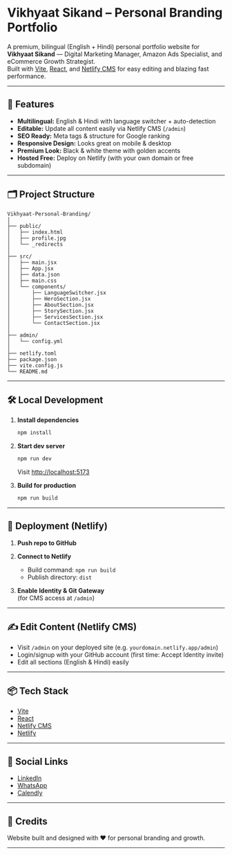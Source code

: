 # Vikhyaat Sikand – Personal Branding Portfolio

A premium, bilingual (English + Hindi) personal portfolio website for **Vikhyaat Sikand** — Digital Marketing Manager, Amazon Ads Specialist, and eCommerce Growth Strategist.  
Built with [Vite](https://vitejs.dev/), [React](https://react.dev/), and [Netlify CMS](https://www.netlifycms.org/) for easy editing and blazing fast performance.

---

## 🚀 Features

- **Multilingual:** English & Hindi with language switcher + auto-detection
- **Editable:** Update all content easily via Netlify CMS (`/admin`)
- **SEO Ready:** Meta tags & structure for Google ranking
- **Responsive Design:** Looks great on mobile & desktop
- **Premium Look:** Black & white theme with golden accents
- **Hosted Free:** Deploy on Netlify (with your own domain or free subdomain)

---

## 🗂️ Project Structure

```
Vikhyaat-Personal-Branding/
│
├── public/
│   ├── index.html
│   ├── profile.jpg
│   └── _redirects
│
├── src/
│   ├── main.jsx
│   ├── App.jsx
│   ├── data.json
│   ├── main.css
│   └── components/
│       ├── LanguageSwitcher.jsx
│       ├── HeroSection.jsx
│       ├── AboutSection.jsx
│       ├── StorySection.jsx
│       ├── ServicesSection.jsx
│       └── ContactSection.jsx
│
├── admin/
│   └── config.yml
│
├── netlify.toml
├── package.json
├── vite.config.js
└── README.md
```

---

## 🛠️ Local Development

1. **Install dependencies**
   ```bash
   npm install
   ```

2. **Start dev server**
   ```bash
   npm run dev
   ```
   Visit [http://localhost:5173](http://localhost:5173)

3. **Build for production**
   ```bash
   npm run build
   ```

---

## 🚢 Deployment (Netlify)

1. **Push repo to GitHub**

2. **Connect to Netlify**
   - Build command: `npm run build`
   - Publish directory: `dist`

3. **Enable Identity & Git Gateway**  
   (for CMS access at `/admin`)

---

## ✍️ Edit Content (Netlify CMS)

- Visit `/admin` on your deployed site (e.g. `yourdomain.netlify.app/admin`)
- Login/signup with your GitHub account (first time: Accept Identity invite)
- Edit all sections (English & Hindi) easily

---

## 📦 Tech Stack

- [Vite](https://vitejs.dev/)
- [React](https://react.dev/)
- [Netlify CMS](https://www.netlifycms.org/)
- [Netlify](https://www.netlify.com/)

---

## 🔗 Social Links

- [LinkedIn](https://linkedin.com/in/vikhyaatsikand)
- [WhatsApp](https://wa.me/your-number)
- [Calendly](https://calendly.com/your-link)

---

## 🙏 Credits

Website built and designed with ❤️ for personal branding and growth.

---